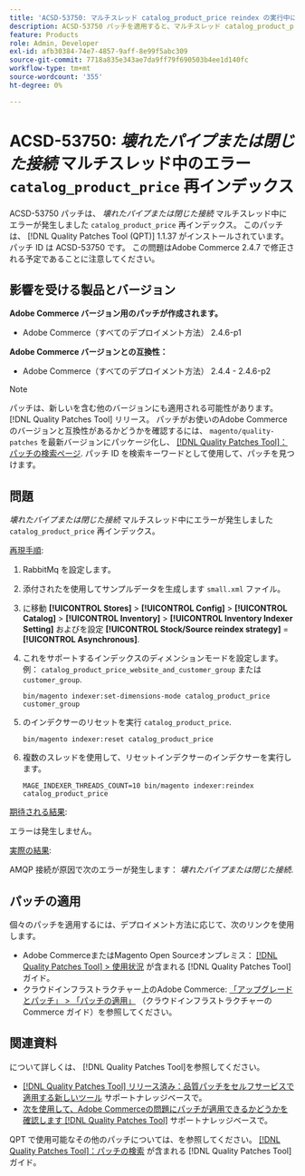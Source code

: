 ```yaml
---
title: 'ACSD-53750: マルチスレッド catalog_product_price reindex の実行中に「パイプが破損しているか、接続が閉じています」エラーが発生する'
description: ACSD-53750 パッチを適用すると、マルチスレッド catalog_product_price reindex の実行中に*Broken pipe or closed connection* エラーが発生するAdobe Commerceの問題を修正できます。
feature: Products
role: Admin, Developer
exl-id: afb30384-74e7-4857-9aff-8e99f5abc309
source-git-commit: 7718a835e343ae7da9ff79f690503b4ee1d140fc
workflow-type: tm+mt
source-wordcount: '355'
ht-degree: 0%

---
```


# ACSD-53750: *壊れたパイプまたは閉じた接続* マルチスレッド中のエラー `catalog_product_price` 再インデックス

ACSD-53750 パッチは、 *壊れたパイプまたは閉じた接続* マルチスレッド中にエラーが発生しました `catalog_product_price` 再インデックス。 このパッチは、 [!DNL Quality Patches Tool (QPT)] 1.1.37 がインストールされています。 パッチ ID は ACSD-53750 です。 この問題はAdobe Commerce 2.4.7 で修正される予定であることに注意してください。

## 影響を受ける製品とバージョン

**Adobe Commerce バージョン用のパッチが作成されます。**

* Adobe Commerce（すべてのデプロイメント方法） 2.4.6-p1

**Adobe Commerce バージョンとの互換性：**

* Adobe Commerce（すべてのデプロイメント方法） 2.4.4 - 2.4.6-p2

>[!NOTE]
>
>パッチは、新しいを含む他のバージョンにも適用される可能性があります。 [!DNL Quality Patches Tool] リリース。 パッチがお使いのAdobe Commerceのバージョンと互換性があるかどうかを確認するには、 `magento/quality-patches` を最新バージョンにパッケージ化し、 [[!DNL Quality Patches Tool]：パッチの検索ページ](https://experienceleague.adobe.com/tools/commerce-quality-patches/index.html). パッチ ID を検索キーワードとして使用して、パッチを見つけます。

## 問題

*壊れたパイプまたは閉じた接続* マルチスレッド中にエラーが発生しました `catalog_product_price` 再インデックス。

<u>再現手順</u>:

1. RabbitMq を設定します。
1. 添付されたを使用してサンプルデータを生成します `small.xml` ファイル。
1. に移動 **[!UICONTROL Stores]** > **[!UICONTROL Config]** > **[!UICONTROL Catalog]** > **[!UICONTROL Inventory]** > **[!UICONTROL Inventory Indexer Setting]** およびを設定 **[!UICONTROL Stock/Source reindex strategy]** = **[!UICONTROL Asynchronous]**.
1. これをサポートするインデックスのディメンションモードを設定します。 例： `catalog_product_price_website_and_customer_group` または `customer_group`.

   ```
   bin/magento indexer:set-dimensions-mode catalog_product_price customer_group
   ```

1. のインデクサーのリセットを実行 `catalog_product_price`.

   ```
   bin/magento indexer:reset catalog_product_price
   ```

1. 複数のスレッドを使用して、リセットインデクサーのインデクサーを実行します。

   ```
   MAGE_INDEXER_THREADS_COUNT=10 bin/magento indexer:reindex catalog_product_price
   ```

<u>期待される結果</u>:

エラーは発生しません。

<u>実際の結果</u>:

AMQP 接続が原因で次のエラーが発生します： *壊れたパイプまたは閉じた接続*.

## パッチの適用

個々のパッチを適用するには、デプロイメント方法に応じて、次のリンクを使用します。

* Adobe CommerceまたはMagento Open Sourceオンプレミス： [[!DNL Quality Patches Tool] > 使用状況](https://experienceleague.adobe.com/docs/commerce-operations/tools/quality-patches-tool/usage.html) が含まれる [!DNL Quality Patches Tool] ガイド。
* クラウドインフラストラクチャー上のAdobe Commerce: [「アップグレードとパッチ」 > 「パッチの適用」](https://experienceleague.adobe.com/docs/commerce-cloud-service/user-guide/develop/upgrade/apply-patches.html) （クラウドインフラストラクチャーのCommerce ガイド）を参照してください。

## 関連資料

について詳しくは、 [!DNL Quality Patches Tool]を参照してください。

* [[!DNL Quality Patches Tool] リリース済み：品質パッチをセルフサービスで適用する新しいツール](/help/announcements/adobe-commerce-announcements/magento-quality-patches-released-new-tool-to-self-serve-quality-patches.md) サポートナレッジベースで。
* [次を使用して、Adobe Commerceの問題にパッチが適用できるかどうかを確認します [!DNL Quality Patches Tool]](/help/support-tools/patches-available-in-qpt-tool/check-patch-for-magento-issue-with-magento-quality-patches.md) サポートナレッジベースで。

QPT で使用可能なその他のパッチについては、を参照してください。 [[!DNL Quality Patches Tool]：パッチの検索](https://experienceleague.adobe.com/tools/commerce-quality-patches/index.html) が含まれる [!DNL Quality Patches Tool] ガイド。

